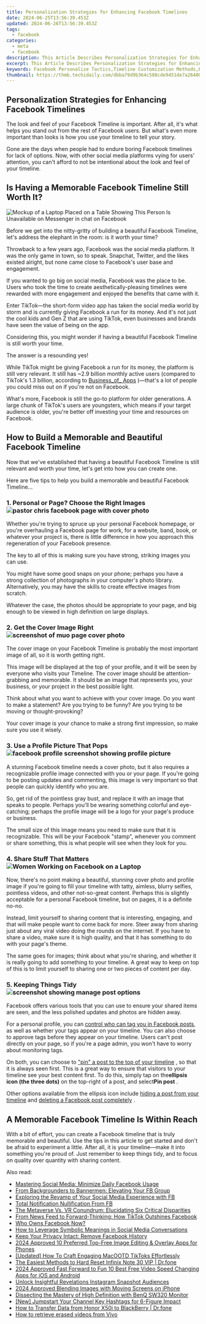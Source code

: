 ```yaml
---
title: Personalization Strategies for Enhancing Facebook Timelines
date: 2024-06-25T13:56:39.453Z
updated: 2024-06-26T13:56:39.453Z
tags:
  - facebook
categories:
  - meta
  - facebook
description: This Article Describes Personalization Strategies for Enhancing Facebook Timelines
excerpt: This Article Describes Personalization Strategies for Enhancing Facebook Timelines
keywords: Facebook Personalize Tactics,Timeline Customization Methods,Engage Users on FB Timeline,Enhance Fb Profile Aesthetics,Strategy for FB Timeline Optimization,Tailored Content for FB Audiences,Improve FB Timeline Reach
thumbnail: https://thmb.techidaily.com/dbba79d9b364c588cde9451de7a26400a0837a604c19b7b76746e8bcdbfcf86e.jpg
---
```


## Personalization Strategies for Enhancing Facebook Timelines

 The look and feel of your Facebook Timeline is important. After all, it's what helps you stand out from the rest of Facebook users. But what's even more important than looks is how you use your timeline to tell your story.

 Gone are the days when people had to endure boring Facebook timelines for lack of options. Now, with other social media platforms vying for users' attention, you can't afford to not be intentional about the look and feel of your timeline.

## Is Having a Memorable Facebook Timeline Still Worth It?

![Mockup of a Laptop Placed on a Table Showing This Person Is Unavailable on Messenger in chat on Facebook](https://static1.makeuseofimages.com/wordpress/wp-content/uploads/2022/09/Mockup-of-an-Laptop-Placed-on-a-Table-Showing-This-Person-Is-Unavailable-on-Messenger.jpg)

 Before we get into the nitty-gritty of building a beautiful Facebook Timeline, let's address the elephant in the room: is it worth your time?

 Throwback to a few years ago, Facebook was the social media platform. It was the only game in town, so to speak. Snapchat, Twitter, and the likes existed alright, but none came close to Facebook's user base and engagement.

 If you wanted to go big on social media, Facebook was the place to be. Users who took the time to create aesthetically-pleasing timelines were rewarded with more engagement and enjoyed the benefits that came with it.

 Enter TikTok—the short-form video app has taken the social media world by storm and is currently giving Facebook a run for its money. And it's not just the cool kids and Gen Z that are using TikTok, even businesses and brands have seen the value of being on the app.

 Considering this, you might wonder if having a beautiful Facebook Timeline is still worth your time.

The answer is a resounding yes!

 While TikTok might be giving Facebook a run for its money, the platform is still very relevant. It still has \~2.9 billion monthly active users (compared to TikTok's 1.3 billion, according to [Business_of_ Apps](https://www.businessofapps.com/data/tik-tok-statistics/) )—that's a lot of people you could miss out on if you're not on Facebook.

 What's more, Facebook is still the go-to platform for older generations. A large chunk of TikTok's users are youngsters, which means if your target audience is older, you're better off investing your time and resources on Facebook.

## How to Build a Memorable and Beautiful Facebook Timeline

 Now that we've established that having a beautiful Facebook Timeline is still relevant and worth your time, let's get into how you can create one.

 Here are five tips to help you build a memorable and beautiful Facebook Timeline...

### 1\. Personal or Page? Choose the Right Images ![pastor chris facebook page with cover photo](https://static1.makeuseofimages.com/wordpress/wp-content/uploads/2022/10/pastor-chris-facebook-page-with-cover-photo.jpg)

 Whether you're trying to spruce up your personal Facebook homepage, or you're overhauling a Facebook page for work, for a website, band, book, or whatever your project is, there is little difference in how you approach this regeneration of your Facebook presence.

 The key to all of this is making sure you have strong, striking images you can use.

 You might have some good snaps on your phone; perhaps you have a strong collection of photographs in your computer's photo library. Alternatively, you may have the skills to create effective images from scratch.

 Whatever the case, the photos should be appropriate to your page, and big enough to be viewed in high definition on large displays.

### 2\. Get the Cover Image Right ![screenshot of muo page cover photo](https://static1.makeuseofimages.com/wordpress/wp-content/uploads/2022/10/screenshot-of-muo-page-cover-photo.jpg)

 The cover image on your Facebook Timeline is probably the most important image of all, so it is worth getting right.

 This image will be displayed at the top of your profile, and it will be seen by everyone who visits your Timeline. The cover image should be attention-grabbing and memorable. It should be an image that represents you, your business, or your project in the best possible light.

 Think about what you want to achieve with your cover image. Do you want to make a statement? Are you trying to be funny? Are you trying to be moving or thought-provoking?

 Your cover image is your chance to make a strong first impression, so make sure you use it wisely.

### 3\. Use a Profile Picture That Pops ![facebook profile screenshot showing profile picture](https://static1.makeuseofimages.com/wordpress/wp-content/uploads/2022/10/facebook-profile-screenshot-showing-profile-picture.jpg)

 A stunning Facebook timeline needs a cover photo, but it also requires a recognizable profile image connected with you or your page. If you're going to be posting updates and commenting, this image is very important so that people can quickly identify who you are.

 So, get rid of the pointless gray bust, and replace it with an image that speaks to people. Perhaps you'll be wearing something colorful and eye-catching; perhaps the profile image will be a logo for your page's produce or business.

 The small size of this image means you need to make sure that it is recognizable. This will be your Facebook "stamp", whenever you comment or share something, this is what people will see when they look for you.

### 4\. Share Stuff That Matters ![Women Working on Facebook on a Laptop](https://static1.makeuseofimages.com/wordpress/wp-content/uploads/2022/07/Women-Working-on-Facebook-on-a-Laptop.jpg)

 Now, there's no point making a beautiful, stunning cover photo and profile image if you're going to fill your timeline with tatty, aimless, blurry selfies, pointless videos, and other not-so-great content. Perhaps this is slightly acceptable for a personal Facebook timeline, but on pages, it is a definite no-no.

 Instead, limit yourself to sharing content that is interesting, engaging, and that will make people want to come back for more. Steer away from sharing just about any viral video doing the rounds on the internet. If you have to share a video, make sure it is high quality, and that it has something to do with your page's theme.

 The same goes for images; think about what you're sharing, and whether it is really going to add something to your timeline. A great way to keep on top of this is to limit yourself to sharing one or two pieces of content per day.

### 5\. Keeping Things Tidy ![screenshot showing manage post options](https://static1.makeuseofimages.com/wordpress/wp-content/uploads/2022/10/screenshot-showing-manage-post-options.jpg)

 Facebook offers various tools that you can use to ensure your shared items are seen, and the less polished updates and photos are hidden away.

 For a personal profile, you can [control who can tag you in Facebook posts,](https://www.makeuseof.com/tag/3-things-you-need-to-know-about-photo-tagging-in-facebook/) as well as whether your tags appear on your timeline. You can also choose to approve tags before they appear on your timeline. Users can't post directly on your page, so if you're a page admin, you won't have to worry about monitoring tags.

 On both, you can choose to ["pin" a post to the top of your timeline](https://www.makeuseof.com/how-to-pin-a-facebook-post/) , so that it is always seen first. This is a great way to ensure that visitors to your timeline see your best content first. To do this, simply tap on the**ellipsis icon (the three dots)** on the top-right of a post, and select**Pin post** .

 Other options available from the ellipsis icon include [hiding a post from your timeline](https://www.makeuseof.com/hide-facebook-posts-from-everyone-using-archive-feature/) and [deleting a Facebook post completely](https://www.makeuseof.com/how-to-delete-facebook-posts/) .

## A Memorable Facebook Timeline Is Within Reach

 With a bit of effort, you can create a Facebook timeline that is truly memorable and beautiful. Use the tips in this article to get started and don't be afraid to experiment a little. After all, it is your timeline—make it into something you're proud of. Just remember to keep things tidy, and to focus on quality over quantity with sharing content.


<ins class="adsbygoogle"
     style="display:block"
     data-ad-format="autorelaxed"
     data-ad-client="ca-pub-7571918770474297"
     data-ad-slot="1223367746"></ins>



<ins class="adsbygoogle"
     style="display:block"
     data-ad-client="ca-pub-7571918770474297"
     data-ad-slot="8358498916"
     data-ad-format="auto"
     data-full-width-responsive="true"></ins>

<span class="atpl-alsoreadstyle">Also read:</span>
<div><ul>
<li><a href="https://facebook.techidaily.com/mastering-social-media-minimize-daily-facebook-usage/"><u>Mastering Social Media: Minimize Daily Facebook Usage</u></a></li>
<li><a href="https://facebook.techidaily.com/from-backgrounders-to-bannermen-elevating-your-fb-group/"><u>From Backgrounders to Bannermen: Elevating Your FB Group</u></a></li>
<li><a href="https://facebook.techidaily.com/exploring-the-revamp-of-your-social-media-experience-with-fb/"><u>Exploring the Revamp of Your Social Media Experience with FB</u></a></li>
<li><a href="https://facebook.techidaily.com/total-notification-nullification-from-fb/"><u>Total Notification Nullification From FB</u></a></li>
<li><a href="https://facebook.techidaily.com/the-metaverse-vs-vr-conundrum-elucidating-six-critical-disparities/"><u>The Metaverse Vs. VR Conundrum: Elucidating Six Critical Disparities</u></a></li>
<li><a href="https://facebook.techidaily.com/from-news-feed-to-forward-thinking-how-tiktok-outshines-facebook/"><u>From News Feed to Forward-Thinking: How TikTok Outshines Facebook</u></a></li>
<li><a href="https://facebook.techidaily.com/who-owns-facebook-now/"><u>Who Owns Facebook Now?</u></a></li>
<li><a href="https://facebook.techidaily.com/how-to-leverage-symbolic-meanings-in-social-media-conversations/"><u>How to Leverage Symbolic Meanings in Social Media Conversations</u></a></li>
<li><a href="https://facebook.techidaily.com/keep-your-privacy-intact-remove-facebook-history/"><u>Keep Your Privacy Intact: Remove Facebook History</u></a></li>
<li><a href="https://extra-lessons.techidaily.com/2024-approved-10-preferred-top-free-image-editing-and-overlay-apps-for-phones/"><u>2024 Approved  10 Preferred Top-Free Image Editing & Overlay Apps for Phones</u></a></li>
<li><a href="https://tiktok-video-recordings.techidaily.com/updated-how-to-craft-engaging-macootd-tiktoks-effortlessly/"><u>[Updated] How To Craft Engaging MacOOTD TikToks Effortlessly</u></a></li>
<li><a href="https://techidaily.com/the-easiest-methods-to-hard-reset-infinix-note-30-vip-drfone-by-drfone-reset-android-reset-android/"><u>The Easiest Methods to Hard Reset Infinix Note 30 VIP | Dr.fone</u></a></li>
<li><a href="https://video-ai-editor.techidaily.com/2024-approved-fast-forward-to-fun-10-best-free-video-speed-changing-apps-for-ios-and-android/"><u>2024 Approved Fast Forward to Fun 10 Best Free Video Speed Changing Apps for iOS and Android</u></a></li>
<li><a href="https://instagram-video-files.techidaily.com/unlock-insightful-revelations-instagram-snapshot-audiences/"><u>Unlock Insightful Revelations  Instagram Snapshot Audiences</u></a></li>
<li><a href="https://vp-tips.techidaily.com/2024-approved-blending-images-with-moving-screens-on-iphone/"><u>2024 Approved  Blending Images with Moving Screens on iPhone</u></a></li>
<li><a href="https://extra-tips.techidaily.com/dissecting-the-mastery-of-high-definition-with-benq-sw320-monitor/"><u>Dissecting the Mastery of High Definition with BenQ SW320 Monitor</u></a></li>
<li><a href="https://facebook-video-share.techidaily.com/new-jumpstart-your-channel-key-hashtags-for-6-figure-impact/"><u>[New] Jumpstart Your Channel  Key Hashtags for 6-Figure Impact</u></a></li>
<li><a href="https://android-transfer.techidaily.com/how-to-transfer-data-from-honor-x50i-to-blackberry-drfone-by-drfone-transfer-from-android-transfer-from-android/"><u>How to Transfer Data from Honor X50i to BlackBerry | Dr.fone</u></a></li>
<li><a href="https://blog-min.techidaily.com/how-to-retrieve-erased-videos-from-vivo-by-fonelab-android-recover-video/"><u>How to retrieve erased videos from Vivo</u></a></li>
</ul></div>
